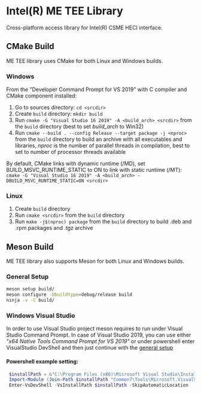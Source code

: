# Intel(R) ME TEE Library

Cross-platform access library for Intel(R) CSME HECI interface.

## CMake Build

ME TEE library uses CMake for both Linux and Windows builds.

### Windows

From the "Developer Command Prompt for VS 2019" with C compiler and CMake component installed:

1. Go to sources directory: `cd <srcdir>`
2. Create `build` directory: `mkdir build`
3. Run `cmake -G "Visual Studio 16 2019" -A <build_arch> <srcdir>` from the `build` directory (best to set *build_arch* to Win32)
4. Run `cmake --build . --config Release --target package -j <nproc>` from the `build` directory to build an archive with all executables and libraries, *nproc* is the number of parallel threads in compilation, best to set to number of processor threads available

By default, CMake links with dynamic runtime (/MD), set BUILD_MSVC_RUNTIME_STATIC to ON to link with static runtime (/MT):
`cmake -G "Visual Studio 16 2019" -A <build_arch> -DBUILD_MSVC_RUNTIME_STATIC=ON <srcdir>`

### Linux

1. Create `build` directory
2. Run `cmake <srcdir>` from the `build` directory
3. Run `make -j$(nproc) package` from the `build` directory to build .deb and .rpm packages and .tgz archive


## Meson Build

ME TEE library also supports Meson  for both Linux and Windows builds.

### General Setup

```sh
meson setup build/
meson configure -Dbuildtype=debug/release build
ninja -v -C build/
```

### Windows Visual Studio

In order to use Visual Studio project meson requires to run under Visual Studio Command Prompt.
In case of Visual Studio 2019, you can use either *"x64 Native Tools Command Prompt for VS 2019"*
or under powershell enter VisualStudio DevShell and then just continue with the [general setup](#general-setup)

#### Powershell example setting:

```powershell
 $installPath = &"C:\Program Files (x86)\Microsoft Visual Studio\Installer\vswhere.exe" -version 16.0 -property installationpath
 Import-Module (Join-Path $installPath "Common7\Tools\Microsoft.VisualStudio.DevShell.dll")
 Enter-VsDevShell -VsInstallPath $installPath -SkipAutomaticLocation
```
